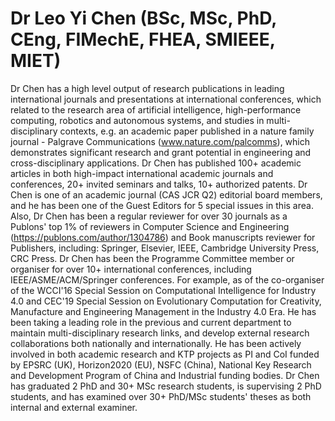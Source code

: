 # Dr Leo Yi Chen (BSc, MSc, PhD, CEng, FIMechE, FHEA, SMIEEE, MIET) 

Dr Chen has a high level output of research publications in leading international journals and presentations at international conferences, which related to the research area of artificial intelligence, high-performance computing, robotics and autonomous systems, and studies in multi-disciplinary contexts, e.g. an academic paper published in a nature family journal - Palgrave Communications (www.nature.com/palcomms), which demonstrates significant research and grant potential in engineering and cross-disciplinary applications. Dr Chen has published 100+ academic articles in both high-impact international academic journals and conferences, 20+ invited seminars and talks, 10+ authorized patents. Dr Chen is one of an academic journal (CAS JCR Q2) editorial board members, and he has been one of the Guest Editors for 5 special issues in this area. Also, Dr Chen has been a regular reviewer for over 30 journals as a Publons' top 1% of reviewers in Computer Science and Engineering (https://publons.com/author/1304786) and Book manuscripts reviewer for Publishers, including: Springer, Elsevier, IEEE, Cambridge University Press, CRC Press. Dr Chen has been the Programme Committee member or organiser for over 10+ international conferences, including IEEE/ASME/ACM/Springer conferences. For example, as of the co-organiser of the WCCI'16 Special Session on Computational Intelligence for Industry 4.0 and CEC'19 Special Session on Evolutionary Computation for Creativity, Manufacture and Engineering Management in the Industry 4.0 Era. He has been taking a leading role in the previous and current department to maintain multi-disciplinary research links, and develop external research collaborations both nationally and internationally. He has been actively involved in both academic research and KTP projects as PI and CoI funded by EPSRC (UK), Horizon2020 (EU), NSFC (China), National Key Research and Development Program of China and Industrial funding bodies. Dr Chen has graduated 2 PhD and 30+ MSc research students, is supervising 2 PhD students, and has examined over 30+ PhD/MSc students' theses as both internal and external examiner. 
